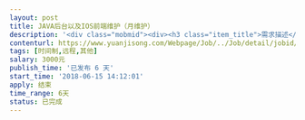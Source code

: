 ```yaml
---                
layout: post       
title: JAVA后台以及IOS前端维护（月维护）           
description: '<div class="mobmid"><div><h3 class="item_title">需求描述</h3><p>1.主要是JAVA后台的日常维护，但偶尔需要IOS前端配合，确保服务器的正常运行，检查漏洞，检查代码，<br/>确保接口的及时性和正常（短信验证码接口）（身份证认证，活体检测接口）（银行卡认证接口）及其他接口的稳定性<br/> <br/>2，本项目是 一个APP 和一个JAVA的后台  APP 只有IOS端 没有安卓端<br/> <br/>3.维护费用最好按月计算，出现BUG  或者 APP 和后台不能使用 要及时排查出原因 和处理 确保我司的正常运营<br/> <br/>4.若在维护期间产生的其他改动 可另行商议项目大小 单独计算工时 或者项目 <br/> <br/>5.对整个项目有排查能力和更好的建议能力，积极提出有建议更好的方案<br/> <br/>6.java后台任务比重较多 希望找一个主JAVA 又有朋友可以处理IOS前端问题的2个人</p></div><!--info end--></div>'     
contenturl: https://www.yuanjisong.com/Webpage/Job/../Job/detail/jobid/101579      
tags: [时间制,远程,其他]            
salary: 3000元          
publish_time: '已发布 6 天'         
start_time: '2018-06-15 14:12:01'           
apply: 结束                   
time_range: 6天              
status: 已完成                  
---                 
```

